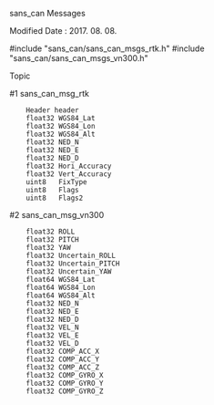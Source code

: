 sans_can Messages

Modified Date : 2017. 08. 08.


#include "sans_can/sans_can_msgs_rtk.h"
#include "sans_can/sans_can_msgs_vn300.h"



Topic

#1 	sans_can_msg_rtk

		Header header
		float32 WGS84_Lat
		float32 WGS84_Lon
		float32 WGS84_Alt
		float32 NED_N
		float32 NED_E
		float32 NED_D
		float32 Hori_Accuracy
		float32 Vert_Accuracy
		uint8 	FixType
		uint8 	Flags
		uint8 	Flags2


#2 	sans_can_msg_vn300


		float32 ROLL
		float32 PITCH
		float32 YAW
		float32 Uncertain_ROLL
		float32 Uncertain_PITCH
		float32 Uncertain_YAW
		float64 WGS84_Lat
		float64 WGS84_Lon
		float64 WGS84_Alt
		float32 NED_N
		float32 NED_E
		float32 NED_D
		float32 VEL_N
		float32 VEL_E
		float32 VEL_D
		float32 COMP_ACC_X
		float32 COMP_ACC_Y
		float32 COMP_ACC_Z
		float32 COMP_GYRO_X
		float32 COMP_GYRO_Y
		float32 COMP_GYRO_Z